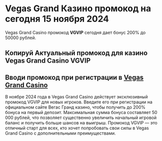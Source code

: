 # Vegas Grand Казино промокод на сегодня 15 ноября 2024
Vegas Grand Casino промокод **VGVIP** сегодня дает бонус 200% до 50000 рублей.  

## Копируй Актуальный промокод для казино Vegas Grand Casino VGVIP 
##  Вводи промокод при регистрации в [Vegas Grand Casino](https://linkcasino.ru/vgvip)

В ноябре 2024 года в Vegas Grand Casino действует эксклюзивный промокод VGVIP для новых игроков. Введите его при регистрации на официальном сайте Вегас Гранд казино, чтобы получить до 200% бонуса на первый депозит. Максимальная сумма бонуса составляет 50 000 рублей, что позволяет существенно увеличить начальный игровой баланс и получить больше шансов на выигрыш. Промокод VGVIP — это отличный старт для всех, кто хочет попробовать свои силы в Vegas Grand Casino с дополнительными преимуществами.
